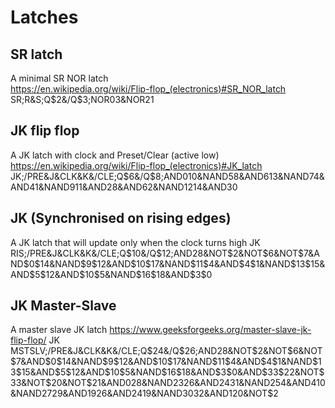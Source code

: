 # Latches

## SR latch

A minimal SR NOR latch  
<https://en.wikipedia.org/wiki/Flip-flop_(electronics)#SR_NOR_latch>  
SR;R&S;Q$2&/Q$3;NOR$0$3&NOR$2$1

## JK flip flop

A JK latch with clock and Preset/Clear (active low)
<https://en.wikipedia.org/wiki/Flip-flop_(electronics)#JK_latch>  
JK;/PRE&J&CLK&K&/CLE;Q$6&/Q$8;AND$0$10&NAND$5$8&AND$6$13&NAND$7$4&AND$4$1&NAND$9$11&AND$2$8&AND$6$2&NAND$12$14&AND$3$0

## JK (Synchronised on rising edges)

A JK latch that will update only when the clock turns high
JK RIS;/PRE&J&CLK&K&/CLE;Q$10&/Q$12;AND$2$8&NOT$2&NOT$6&NOT$7&AND$0$14&NAND$9$12&AND$10$17&NAND$11$4&AND$4$1&NAND$13$15&AND$5$12&AND$10$5&NAND$16$18&AND$3$0

## JK Master-Slave

A master slave JK latch
<https://www.geeksforgeeks.org/master-slave-jk-flip-flop/>
JK MSTSLV;/PRE&J&CLK&K&/CLE;Q$24&/Q$26;AND$2$8&NOT$2&NOT$6&NOT$7&AND$0$14&NAND$9$12&AND$10$17&NAND$11$4&AND$4$1&NAND$13$15&AND$5$12&AND$10$5&NAND$16$18&AND$3$0&AND$33$22&NOT$33&NOT$20&NOT$21&AND$0$28&NAND$23$26&AND$24$31&NAND$25$4&AND$4$10&NAND$27$29&AND$19$26&AND$24$19&NAND$30$32&AND$12$0&NOT$2
